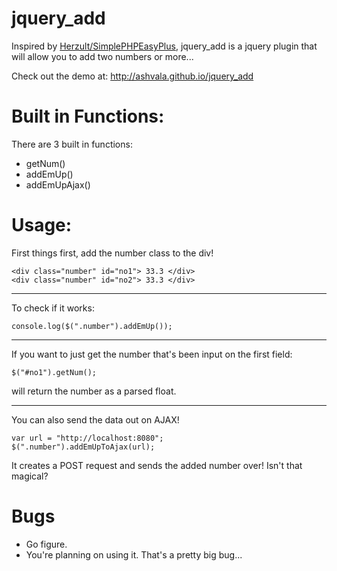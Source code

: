 jquery_add
==========

Inspired by [Herzult/SimplePHPEasyPlus](http://github.com/Herzult/SimplePHPEasyPlus), jquery_add is a jquery plugin that will allow you to add two numbers or more...

Check out the demo at: http://ashvala.github.io/jquery_add

Built in Functions:
===========

There are 3 built in functions:

- getNum()
- addEmUp()
- addEmUpAjax()

Usage:
=========

First things first, add the number class to the div!

```
<div class="number" id="no1"> 33.3 </div>
<div class="number" id="no2"> 33.3 </div>
```
----------

To check if it works:

```
console.log($(".number").addEmUp());
```
----------
If you want to just get the number that's been input on the first field:

```
$("#no1").getNum();
```
will return the number as a parsed float.

----------
You can also send the data out on AJAX!

```
var url = "http://localhost:8080";
$(".number").addEmUpToAjax(url);
```

It creates a POST request and sends the added number over! Isn't that magical?

Bugs
==========

- Go figure.
- You're planning on using it. That's a pretty big bug...
